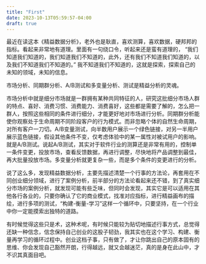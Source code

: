 ```yaml
---
title: "First"
date: 2023-10-13T05:59:57-04:00
draft: true
---
```


最近在读这本《精益数据分析》，老外也是耿直，喜欢测算，喜欢数据，硬邦邦的指标。看起来非常地有道理。里面有一句绕口令，听起来还是蛮有道理的， “我们知道我们知道的，我们知道我们不知道的，此外，还有我们不知道我们知道的，以及我们不知道我们不知道的。” 我不知道我们不知道的，这就是探索，探索自己的未知的领域，未知的信息。

市场分析、同期群分析、A/B测试和多变量分析、测试是精益分析的灵魂。

市场分析中就是细分市场就是一群拥有某种共同特征的人，研究这批细分市场人群的特点、喜好、消费习惯、消费能力、消费喜好，这些都是需要了解的，怎么把一群人，按照这些相同的条件进行细分，才能更好地对市场进行分析。同期群分析能使你观察处于生命周期不同阶段客户的行为模式。而非忽略个体的自然生命周期，对所有客户一刀切。A/B变量测试，向半数用户展示一个绿色链接，对另一半用户展示蓝色链接，假设其他条件不变，仅考虑体验中的某一属性对被试用户的影响。就是A/B测试。说起A/B测试，其实对于软件行业的测算还是非常有用的，控制单一条件变更，投放市场，查看反馈数据，再进行调整，尽快地将产品调整到最佳，再大批量投放市场。多变量分析就更复杂一些，而是多个条件的变更进行的分析。

说了这么多，发现精益数据分析，主要先描述清楚一个行事的方法论，再套用在不同创业细分领域，进行了案例分析，前半部分的方法论看起来还不错，到了真实细分市场的案例分析，就发现可能有些乏味，但同时会发现，其实它是可以适用在其他各行各业的，只要你确认了它的商业模式，找准对应指标，进行精益画布的描绘，进行多项的测试，“构建-衡量-学习”这样一个循环中，只要坚持，在一个行业中你一定能摸索出独特的道路。

有时候觉得这些只是术，这种术呢，有时候只能较为贴切地描述行事方式，总觉得还缺一种信念，信念保持自己创业的这股子韧劲，我其实也在这个学习、构建、衡量再学习的循环过程中。创业这档子事，只有做了，才让你跳出自己的原本固有的思维、你会发现自己豁然开朗，行得越远，就又会越迷茫，真的是身在此山中，才不识其真面目吧。
